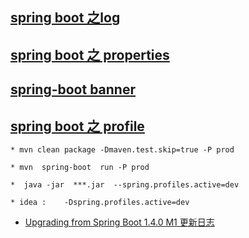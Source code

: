 ## [spring boot 之log](https://springframework.guru/using-logback-spring-boot/)

## [spring boot 之 properties](http://docs.spring.io/spring-boot/docs/current/reference/html/common-application-properties.html)

## [spring-boot banner](http://www.ekiras.com/2016/02/adding-custom-banner-in-springboot-application.html)

## [spring boot 之 profile]()
    
    * mvn clean package -Dmaven.test.skip=true -P prod  

    * mvn  spring-boot  run -P prod
    
    *  java -jar  ***.jar  --spring.profiles.active=dev
    
    * idea :    -Dspring.profiles.active=dev
    
* [Upgrading from Spring Boot 1.4.0 M1 更新日志](https://github.com/spring-projects/spring-boot/wiki/Spring-Boot-1.4.0-M2-Release-Notes)


